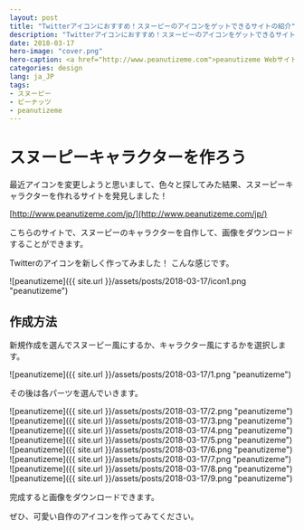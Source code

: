 ```yaml
---
layout: post
title: "Twitterアイコンにおすすめ！スヌーピーのアイコンをゲットできるサイトの紹介"
description: "Twitterアイコンにおすすめ！スヌーピーのアイコンをゲットできるサイトの紹介"
date: 2018-03-17
hero-image: "cover.png"
hero-caption: <a href="http://www.peanutizeme.com">peanutizeme Webサイト</a>よりスクリーンショット
categories: design
lang: ja_JP
tags:
- スヌーピー
- ピーナッツ
- peanutizeme
---
```


# スヌーピーキャラクターを作ろう

最近アイコンを変更しようと思いまして、色々と探してみた結果、スヌーピーキャラクターを作れるサイトを発見しました！

[http://www.peanutizeme.com/jp/](http://www.peanutizeme.com/jp/)

こちらのサイトで、スヌーピーのキャラクターを自作して、画像をダウンロードすることができます。

Twitterのアイコンを新しく作ってみました！
こんな感じです。

![peanutizeme]({{ site.url }}/assets/posts/2018-03-17/icon1.png "peanutizeme")

## 作成方法

新規作成を選んでスヌーピー風にするか、キャラクター風にするかを選択します。

![peanutizeme]({{ site.url }}/assets/posts/2018-03-17/1.png "peanutizeme")

その後は各パーツを選んでいきます。

![peanutizeme]({{ site.url }}/assets/posts/2018-03-17/2.png "peanutizeme")
![peanutizeme]({{ site.url }}/assets/posts/2018-03-17/3.png "peanutizeme")
![peanutizeme]({{ site.url }}/assets/posts/2018-03-17/4.png "peanutizeme")
![peanutizeme]({{ site.url }}/assets/posts/2018-03-17/5.png "peanutizeme")
![peanutizeme]({{ site.url }}/assets/posts/2018-03-17/6.png "peanutizeme")
![peanutizeme]({{ site.url }}/assets/posts/2018-03-17/7.png "peanutizeme")
![peanutizeme]({{ site.url }}/assets/posts/2018-03-17/8.png "peanutizeme")
![peanutizeme]({{ site.url }}/assets/posts/2018-03-17/9.png "peanutizeme")

完成すると画像をダウンロードできます。

ぜひ、可愛い自作のアイコンを作ってみてください。


